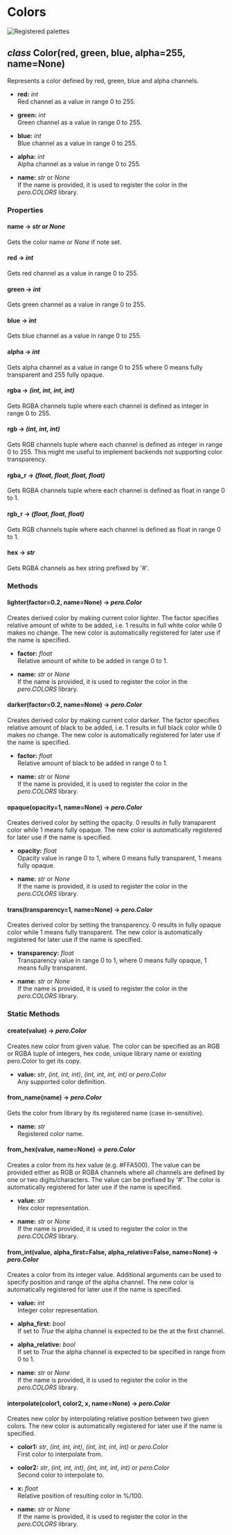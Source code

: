 # Colors

![Registered palettes](images/colors.svg)


## *class* Color(red, green, blue, alpha=255, name=None)

Represents a color defined by red, green, blue and alpha channels.

- **red:** *int*  
  Red channel as a value in range 0 to 255.

- **green:** *int*  
  Green channel as a value in range 0 to 255.

- **blue:** *int*  
  Blue channel as a value in range 0 to 255.

- **alpha:** *int*  
  Alpha channel as a value in range 0 to 255.

- **name:** *str* or *None*  
  If the name is provided, it is used to register the color in the *pero.COLORS* library.


### Properties


#### name -> *str* or *None*
Gets the color name or *None* if note set.

#### red -> *int*
Gets red channel as a value in range 0 to 255.

#### green -> *int*
Gets green channel as a value in range 0 to 255.

#### blue -> *int*
Gets blue channel as a value in range 0 to 255.

#### alpha -> *int*
Gets alpha channel as a value in range 0 to 255 where 0 means fully transparent and 255 fully opaque.

#### rgba -> *(int, int, int, int)*
Gets RGBA channels tuple where each channel is defined as integer in range 0 to 255.

#### rgb -> *(int, int, int)*
Gets RGB channels tuple where each channel is defined as integer in range 0 to 255. This might me useful to implement
backends not supporting color transparency.

#### rgba_r -> *(float, float, float, float)*
Gets RGBA channels tuple where each channel is defined as float in range 0 to 1.

#### rgb_r -> *(float, float, float)*
Gets RGB channels tuple where each channel is defined as float in range 0 to 1.

#### hex -> *str*
Gets RGBA channels as hex string prefixed by '#'.


### Methods


#### lighter(factor=0.2, name=None) -> *pero.Color*  
Creates derived color by making current color lighter. The factor specifies relative amount of white to be added, i.e. 1
results in full white color while 0 makes no change. The new color is automatically registered for later use if the name
is specified.

- **factor:** *float*  
  Relative amount of white to be added in range 0 to 1.

- **name:** *str* or *None*  
  If the name is provided, it is used to register the color in the *pero.COLORS* library.


#### darker(factor=0.2, name=None) -> *pero.Color*
Creates derived color by making current color darker. The factor specifies relative amount of black to be added, i.e. 1
results in full black color while 0 makes no change. The new color is automatically registered for later use if the name
is specified.

- **factor:** *float*  
  Relative amount of black to be added in range 0 to 1.

- **name:** *str* or *None*  
  If the name is provided, it is used to register the color in the *pero.COLORS* library.


#### opaque(opacity=1, name=None) -> *pero.Color*
Creates derived color by setting the opacity. 0 results in fully transparent color while 1 means fully opaque. The new
color is automatically registered for later use if the name is specified.

- **opacity:** *float*  
  Opacity value in range 0 to 1, where 0 means fully transparent, 1 means fully opaque.

- **name:** *str* or *None*  
  If the name is provided, it is used to register the color in the *pero.COLORS* library.


#### trans(transparency=1, name=None) -> *pero.Color*
Creates derived color by setting the transparency. 0 results in fully opaque color while 1 means fully transparent. The
new color is automatically registered for later use if the name is specified.

- **transparency:** *float*  
  Transparency value in range 0 to 1, where 0 means fully opaque, 1 means fully transparent.

- **name:** *str* or *None*  
  If the name is provided, it is used to register the color in the *pero.COLORS* library.


### Static Methods


#### create(value) -> *pero.Color*
Creates new color from given value. The color can be specified as an RGB or RGBA tuple of integers, hex code, unique
library name or existing pero.Color to get its copy.

- **value:** *str*, *(int, int, int)*, *(int, int, int, int)* or *pero.Color*  
  Any supported color definition.


#### from_name(name) -> *pero.Color*
Gets the color from library by its registered name (case in-sensitive). 

- **name:** *str*  
  Registered color name.


#### from_hex(value, name=None) -> *pero.Color*
Creates a color from its hex value (e.g. #FFA500). The value can be provided either as RGB or RGBA channels where all
channels are defined by one or two digits/characters. The value can be prefixed by '#'. The color is automatically
registered for later use if the name is specified.

- **value:** *str*  
  Hex color representation.

- **name:** *str* or *None*  
  If the name is provided, it is used to register the color in the *pero.COLORS* library.


#### from_int(value, alpha_first=False, alpha_relative=False, name=None) -> *pero.Color*
Creates a color from its integer value. Additional arguments can be used to specify position and range of the alpha
channel. The new color is automatically registered for later use if the name is specified.

- **value:** *int*  
  Integer color representation.

- **alpha_first:** *bool*  
  If set to *True* the alpha channel is expected to be the at the first channel.

- **alpha_relative:** *bool*  
  If set to *True* the alpha channel is expected to be specified in range from 0 to 1.

- **name:** *str* or *None*  
  If the name is provided, it is used to register the color in the *pero.COLORS* library.


#### interpolate(color1, color2, x, name=None) -> *pero.Color*
Creates new color by interpolating relative position between two given colors. The new color is automatically registered
for later use if the name is specified.

- **color1:** *str*, *(int, int, int)*, *(int, int, int, int)* or *pero.Color*  
  First color to interpolate from.

- **color2:** *str*, *(int, int, int)*, *(int, int, int, int)* or *pero.Color*  
  Second color to interpolate to.

- **x:** *float*  
  Relative position of resulting color in %/100.

- **name:** *str* or *None*  
  If the name is provided, it is used to register the color in the *pero.COLORS* library.
